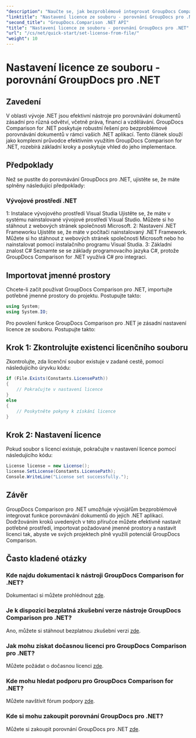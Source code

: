 ```yaml
---
"description": "Naučte se, jak bezproblémově integrovat GroupDocs Comparison for .NET do vašich aplikací. Snadno nastavujte, importujte jmenné prostory a porovnávejte dokumenty."
"linktitle": "Nastavení licence ze souboru - porovnání GroupDocs pro .NET"
"second_title": "GroupDocs.Comparison .NET API"
"title": "Nastavení licence ze souboru - porovnání GroupDocs pro .NET"
"url": "/cs/net/quick-start/set-license-from-file/"
"weight": 10
---
```


# Nastavení licence ze souboru - porovnání GroupDocs pro .NET

## Zavedení
V oblasti vývoje .NET jsou efektivní nástroje pro porovnávání dokumentů zásadní pro různá odvětví, včetně práva, financí a vzdělávání. GroupDocs Comparison for .NET poskytuje robustní řešení pro bezproblémové porovnávání dokumentů v rámci vašich .NET aplikací. Tento článek slouží jako komplexní průvodce efektivním využitím GroupDocs Comparison for .NET, rozebírá základní kroky a poskytuje vhled do jeho implementace.
## Předpoklady
Než se pustíte do porovnávání GroupDocs pro .NET, ujistěte se, že máte splněny následující předpoklady:
### Vývojové prostředí .NET
1: Instalace vývojového prostředí Visual Studia
Ujistěte se, že máte v systému nainstalované vývojové prostředí Visual Studio. Můžete si ho stáhnout z webových stránek společnosti Microsoft.
2: Nastavení .NET Frameworku
Ujistěte se, že máte v počítači nainstalovaný .NET Framework. Můžete si ho stáhnout z webových stránek společnosti Microsoft nebo ho nainstalovat pomocí instalačního programu Visual Studia.
3: Základní znalost C#
Seznamte se se základy programovacího jazyka C#, protože GroupDocs Comparison for .NET využívá C# pro integraci.

## Importovat jmenné prostory
Chcete-li začít používat GroupDocs Comparison pro .NET, importujte potřebné jmenné prostory do projektu. Postupujte takto:
```csharp
using System;
using System.IO;
```

Pro povolení funkce GroupDocs Comparison pro .NET je zásadní nastavení licence ze souboru. Postupujte takto:
## Krok 1: Zkontrolujte existenci licenčního souboru
Zkontrolujte, zda licenční soubor existuje v zadané cestě, pomocí následujícího úryvku kódu:
```csharp
if (File.Exists(Constants.LicensePath))
{
    // Pokračujte v nastavení licence
}
else
{
    // Poskytněte pokyny k získání licence
}
```
## Krok 2: Nastavení licence
Pokud soubor s licencí existuje, pokračujte v nastavení licence pomocí následujícího kódu:
```csharp
License license = new License();
license.SetLicense(Constants.LicensePath);
Console.WriteLine("License set successfully.");
```

## Závěr
GroupDocs Comparison pro .NET umožňuje vývojářům bezproblémově integrovat funkce porovnávání dokumentů do jejich .NET aplikací. Dodržováním kroků uvedených v této příručce můžete efektivně nastavit potřebné prostředí, importovat požadované jmenné prostory a nastavit licenci tak, abyste ve svých projektech plně využili potenciál GroupDocs Comparison.
## Často kladené otázky
### Kde najdu dokumentaci k nástroji GroupDocs Comparison for .NET?
Dokumentaci si můžete prohlédnout [zde](https://tutorials.groupdocs.com/comparison/net/).
### Je k dispozici bezplatná zkušební verze nástroje GroupDocs Comparison pro .NET?
Ano, můžete si stáhnout bezplatnou zkušební verzi [zde](https://releases.groupdocs.com/).
### Jak mohu získat dočasnou licenci pro GroupDocs Comparison pro .NET?
Můžete požádat o dočasnou licenci [zde](https://purchase.groupdocs.com/temporary-license/).
### Kde mohu hledat podporu pro GroupDocs Comparison for .NET?
Můžete navštívit fórum podpory [zde](https://forum.groupdocs.com/c/comparison/12).
### Kde si mohu zakoupit porovnání GroupDocs pro .NET?
Můžete si zakoupit porovnání GroupDocs pro .NET [zde](https://purchase.groupdocs.com/buy).